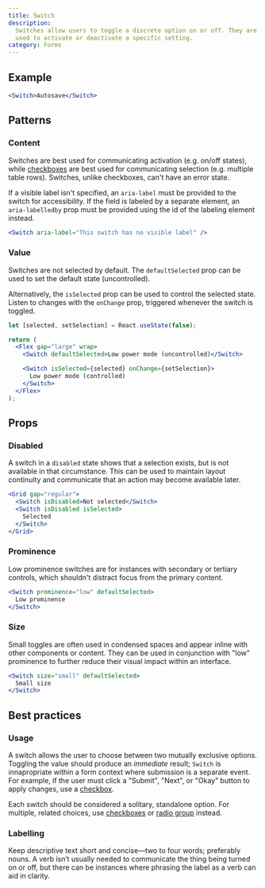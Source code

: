 ```yaml
---
title: Switch
description:
  Switches allow users to toggle a discrete option on or off. They are usually
  used to activate or deactivate a specific setting.
category: Forms
---
```


## Example

```jsx {% live=true %}
<Switch>Autosave</Switch>
```

## Patterns

### Content

Switches are best used for communicating activation (e.g. on/off states), while
[checkboxes](/package/checkbox) are best used for communicating selection (e.g.
multiple table rows). Switches, unlike checkboxes, can't have an error state.

If a visible label isn't specified, an `aria-label` must be provided to the
switch for accessibility. If the field is labeled by a separate element, an
`aria-labelledby` prop must be provided using the id of the labeling element
instead.

```jsx {% live=true %}
<Switch aria-label="This switch has no visible label" />
```

### Value

Switches are not selected by default. The `defaultSelected` prop can be used to
set the default state (uncontrolled).

Alternatively, the `isSelected` prop can be used to control the selected state.
Listen to changes with the `onChange` prop, triggered whenever the switch is
toggled.

```jsx {% live=true %}
let [selected, setSelection] = React.useState(false);

return (
  <Flex gap="large" wrap>
    <Switch defaultSelected>Low power mode (uncontrolled)</Switch>

    <Switch isSelected={selected} onChange={setSelection}>
      Low power mode (controlled)
    </Switch>
  </Flex>
);
```

## Props

### Disabled

A switch in a `disabled` state shows that a selection exists, but is not
available in that circumstance. This can be used to maintain layout continuity
and communicate that an action may become available later.

```jsx {% live=true %}
<Grid gap="regular">
  <Switch isDisabled>Not selected</Switch>
  <Switch isDisabled isSelected>
    Selected
  </Switch>
</Grid>
```

### Prominence

Low prominence switches are for instances with secondary or tertiary controls,
which shouldn't distract focus from the primary content.

```jsx {% live=true %}
<Switch prominence="low" defaultSelected>
  Low prominence
</Switch>
```

### Size

Small toggles are often used in condensed spaces and appear inline with other
components or content. They can be used in conjunction with "low" prominence to
further reduce their visual impact within an interface.

```jsx {% live=true %}
<Switch size="small" defaultSelected>
  Small size
</Switch>
```

## Best practices

### Usage

A switch allows the user to choose between two mutually exclusive options.
Toggling the value should produce an _immediate_ result; `Switch` is
innapropriate within a form context where submission is a separate event. For
example, if the user must click a "Submit", "Next", or "Okay" button to apply
changes, use a [checkbox](/package/checkbox).

Each switch should be considered a solitary, standalone option. For multiple,
related choices, use [checkboxes](/package/checkbox-group) or
[radio group](/package/radio) instead.

### Labelling

Keep descriptive text short and concise—two to four words; preferably nouns. A
verb isn’t usually needed to communicate the thing being turned on or off, but
there can be instances where phrasing the label as a verb can aid in clarity.
